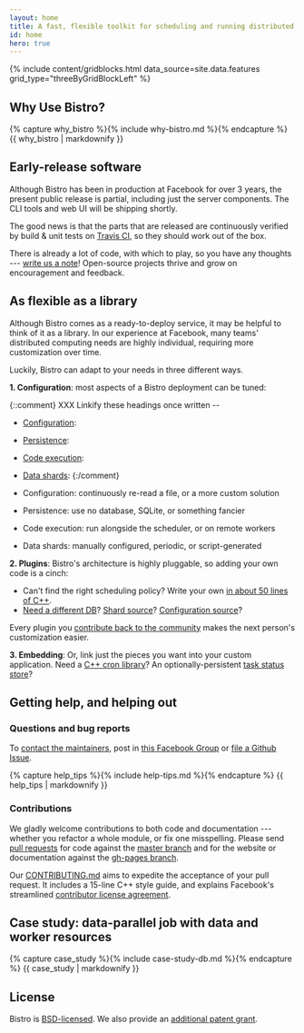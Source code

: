 ```yaml
---
layout: home
title: A fast, flexible toolkit for scheduling and running distributed tasks
id: home
hero: true
---
```


{% include content/gridblocks.html data_source=site.data.features grid_type="threeByGridBlockLeft" %}

## Why Use Bistro?

{% capture why_bistro %}{% include why-bistro.md %}{% endcapture %}
{{ why_bistro | markdownify }}

## Early-release software

Although Bistro has been in production at Facebook for over 3 years, the
present public release is partial, including just the server components. 
The CLI tools and web UI will be shipping shortly.

The good news is that the parts that are released are continuously verified
by build & unit tests on <a
href="https://travis-ci.org/facebook/bistro">Travis CI</a>, so they should
work out of the box.

There is already a lot of code, with which to play, so you have any thoughts
--- <a href="https://www.facebook.com/groups/bistro.scheduler/">write us a
note</a>!  Open-source projects thrive and grow on encouragement and
feedback.

## As flexible as a library

Although Bistro comes as a ready-to-deploy service, it may be helpful to
think of it as a library.  In our experience at Facebook, many teams'
distributed computing needs are highly individual, requiring more
customization over time.

Luckily, Bistro can adapt to your needs in three different ways.

**1. Configuration**: most aspects of a Bistro deployment can be tuned:

{::comment}
XXX Linkify these headings once written -- 
 * [Configuration](docs/config-source/):
 * [Persistence](docs/persistence/):
 * [Code execution](docs/execution/):
 * [Data shards](docs/data-shards/):
{:/comment}

 * Configuration: 
   continuously re-read a file, or a more custom solution
 * Persistence: 
   use no database, SQLite, or something fancier
 * Code execution: 
   run alongside the scheduler, or on remote workers
 * Data shards: 
   manually configured, periodic, or script-generated

**2. Plugins**: Bistro's architecture is highly pluggable, so adding your
own code is a cinch:
 
 * Can't find the right scheduling policy? Write your own <a
   href="https://github.com/facebook/bistro/blob/master/bistro/scheduler/LongTailSchedulerPolicy.cpp">
   in about 50 lines of C++</a>.
 * <a href="https://github.com/facebook/bistro/blob/master/bistro/statuses/SQLiteTaskStore.h">
   Need a different DB</a>?
   <a href="https://github.com/facebook/bistro/blob/master/bistro/nodes/ScriptFetcher.h">
   Shard source</a>?
   <a href="https://github.com/facebook/bistro/blob/master/bistro/config/FileConfigLoader.h">
   Configuration source</a>?

Every plugin you <a
href="https://github.com/facebook/bistro/blob/master/CONTRIBUTING.md">
contribute back to the community</a> makes the next person's customization
easier.

**3. Embedding**: Or, link just the pieces you want into your custom
application.  Need a <a
href="https://github.com/facebook/bistro/tree/master/bistro/cron"> C++ cron
library</a>?  An optionally-persistent <a
href="https://github.com/facebook/bistro/tree/master/bistro/statuses">task
status store</a>?

## Getting help, and helping out

### Questions and bug reports

To <a href="support.html">contact the maintainers</a>, post in <a
href="https://www.facebook.com/groups/bistro.scheduler">this Facebook
Group</a> or <a href="https://github.com/facebook/bistro/issues/new">file a
Github Issue</a>.

{% capture help_tips %}{% include help-tips.md %}{% endcapture %}
{{ help_tips | markdownify }}

### Contributions

We gladly welcome contributions to both code and documentation --- whether
you refactor a whole module, or fix one misspelling.  Please send <a
href="https://github.com/facebook/bistro/compare/">pull requests</a> for
code against the <a
href="https://github.com/facebook/bistro/tree/master">master branch</a> and
for the website or documentation against the <a
href="https://github.com/facebook/bistro/tree/gh-pages">gh-pages branch</a>.

Our <a
href="https://github.com/facebook/bistro/blob/master/CONTRIBUTING.md">
CONTRIBUTING.md</a> aims to expedite the acceptance of your pull request. 
It includes a 15-line C++ style guide, and explains Facebook's streamlined
<a href="https://code.facebook.com/cla">contributor license agreement</a>.

## Case study: data-parallel job with data **and** worker resources

{% capture case_study %}{% include case-study-db.md %}{% endcapture %}
{{ case_study | markdownify }}

## License

Bistro is
[BSD-licensed](https://github.com/facebook/bistro/blob/master/LICENSE).  We
also provide an [additional patent
grant](https://github.com/facebook/bistro/blob/master/PATENTS).
